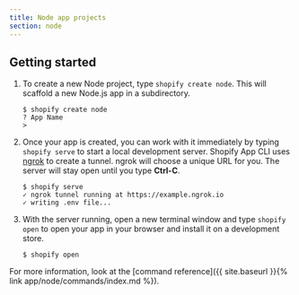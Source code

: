 ```yaml
---
title: Node app projects
section: node
---
```


## Getting started

1. To create a new Node project, type `shopify create node`. This will scaffold a new Node.js app in a subdirectory.

    ```console
    $ shopify create node
    ? App Name
    >
    ```

2. Once your app is created, you can work with it immediately by typing `shopify serve` to start a local development server. Shopify App CLI uses [ngrok](https://ngrok.com) to create a tunnel. ngrok will choose a unique URL for you. The server will stay open until you type **Ctrl-C**.

    ```console
    $ shopify serve
    ✓ ngrok tunnel running at https://example.ngrok.io
    ✓ writing .env file...
    ```

3. With the server running, open a new terminal window and type `shopify open` to open your app in your browser and install it on a development store.

    ```console
    $ shopify open
    ```

For more information, look at the [command reference]({{ site.baseurl }}{% link app/node/commands/index.md %}).
